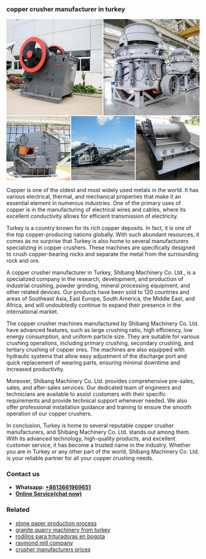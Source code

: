 <h3>copper crusher manufacturer in turkey</h3><img src='1708309345.jpg' alt=''><p>Copper is one of the oldest and most widely used metals in the world. It has various electrical, thermal, and mechanical properties that make it an essential element in numerous industries. One of the primary uses of copper is in the manufacturing of electrical wires and cables, where its excellent conductivity allows for efficient transmission of electricity.</p><p>Turkey is a country known for its rich copper deposits. In fact, it is one of the top copper-producing nations globally. With such abundant resources, it comes as no surprise that Turkey is also home to several manufacturers specializing in copper crushers. These machines are specifically designed to crush copper-bearing rocks and separate the metal from the surrounding rock and ore.</p><p>A copper crusher manufacturer in Turkey, Shibang Machinery Co. Ltd., is a specialized company in the research, development, and production of industrial crushing, powder grinding, mineral processing equipment, and other related devices. Our products have been sold to 120 countries and areas of Southeast Asia, East Europe, South America, the Middle East, and Africa, and will undoubtedly continue to expand their presence in the international market.</p><p>The copper crusher machines manufactured by Shibang Machinery Co. Ltd. have advanced features, such as large crushing ratio, high efficiency, low energy consumption, and uniform particle size. They are suitable for various crushing operations, including primary crushing, secondary crushing, and tertiary crushing of copper ores. The machines are also equipped with hydraulic systems that allow easy adjustment of the discharge port and quick replacement of wearing parts, ensuring minimal downtime and increased productivity.</p><p>Moreover, Shibang Machinery Co. Ltd. provides comprehensive pre-sales, sales, and after-sales services. Our dedicated team of engineers and technicians are available to assist customers with their specific requirements and provide technical support whenever needed. We also offer professional installation guidance and training to ensure the smooth operation of our copper crushers.</p><p>In conclusion, Turkey is home to several reputable copper crusher manufacturers, and Shibang Machinery Co. Ltd. stands out among them. With its advanced technology, high-quality products, and excellent customer service, it has become a trusted name in the industry. Whether you are in Turkey or any other part of the world, Shibang Machinery Co. Ltd. is your reliable partner for all your copper crushing needs.</p><h3>Contact us</h3><ul><li><strong>Whatsapp:&nbsp;<a href="https://wa.me/8613661969651">+8613661969651</a></strong></li><li><a href="https://swt.shibang-china.com/?git&amp;zhl&amp;copper crusher manufacturer in turkey"><strong>Online Service(chat now)</strong></a></li></ul><h3>Related</h3><ul><li><a href='stone paper production process.md'>stone paper production process</a></li><li><a href='granite quarry machinery from turkey.md'>granite quarry machinery from turkey</a></li><li><a href='rodillos para trituradoras en bogota.md'>rodillos para trituradoras en bogota</a></li><li><a href='raymond mill company.md'>raymond mill company</a></li><li><a href='crusher manufacturers prices.md'>crusher manufacturers prices</a></li></ul>